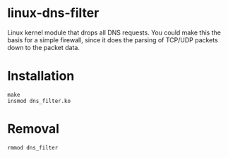 # linux-dns-filter
Linux kernel module that drops all DNS requests. You could make this the basis for a simple firewall, since it does the parsing of TCP/UDP packets down to the packet data.

# Installation
    make
    insmod dns_filter.ko
    
# Removal
    rmmod dns_filter
